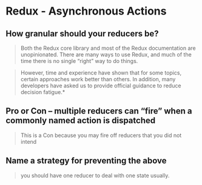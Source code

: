 # Redux - Asynchronous Actions

## How granular should your reducers be?

> Both the Redux core library and most of the Redux documentation are unopinionated. There are many ways to use Redux, and much of the time there is no single “right” way to do things.

> However, time and experience have shown that for some topics, certain approaches work better than others. In addition, many developers have asked us to provide official guidance to reduce decision fatigue.*

## Pro or Con – multiple reducers can “fire” when a commonly named action is dispatched

> This is a Con because you may fire off reducers that you did not intend

## Name a strategy for preventing the above

> you should have one reducer to deal with one state usually.

